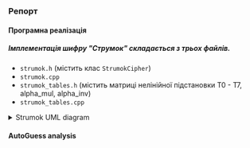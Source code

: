 ### Репорт 

#### Програмна реалізація
##### Імплементація шифру "Струмок" складається з трьох файлів. 
- `strumok.h` (містить клас `StrumokCipher`)
- `strumok.cpp`  
- `strumok_tables.h` (містить матриці нелінійної підстановки T0 - T7, alpha_mul, alpha_inv)
- `strumok_tables.cpp`

<details>

<summary>Strumok UML diagram</summary>

[Strumok diagram](./STRUMOK/analysis/strumok_uml.png)

<details>

<summary>Mermaid chart code</summary>

```
classDiagram
    class StrumokCipher {
        +StrumokCipher(Mode mode)
        +void Init(vector<uint64_t> key, vector<uint64_t> IV)
        +void Next(NextMode nextMode = NextMode::kNormal) noexcept
        +uint64_t Strm() const noexcept
        -shared_ptr<IternalState> curState
        -Mode curMode
        -bool ifInitialized
        -static inline uint64_t kIvLength
        -static inline uint64_t FSM(uint64_t x, uint64_t y, uint64_t z)
        -static inline uint64_t a_mul(uint64_t x)
        -static inline uint64_t ainv_mul(uint64_t x)
        -static inline uint64_t transform_T(uint64_t x)
    }

    class Mode {
        <<enumeration>>
        +k256Bit = 4
        +k512Bit = 8
    }

    class NextMode {
        <<enumeration>>
        +kInit = 0
        +kNormal = 1
    }

    class IternalState {
        +IternalState()
        +IternalState(const IternalState& other)
        +vector<uint64_t> linearRegisters
        +uint64_t r1
        +uint64_t r2
    }

    %% Relationships
    StrumokCipher "1" --> "1" IternalState
    StrumokCipher "1" --> "1" Mode
    StrumokCipher "1" --> "1" NextMode

```

</details>

</details>

#### AutoGuess analysis 
